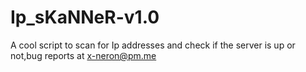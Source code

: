 # Ip_sKaNNeR-v1.0
A cool script to scan for Ip addresses and check if the server is up or not,bug reports at x-neron@pm.me
